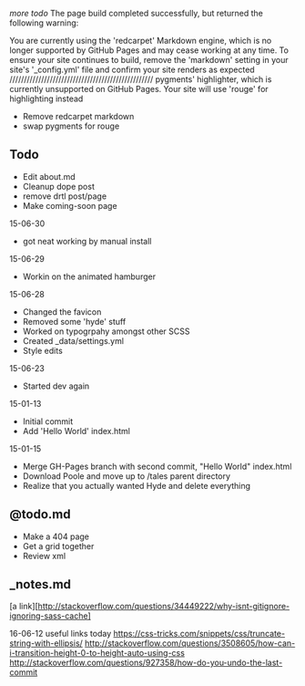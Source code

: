 *more todo*
The page build completed successfully, but returned the following warning:

You are currently using the 'redcarpet' Markdown engine, which is no longer supported by GitHub Pages and may cease working at any time. To ensure your site continues to build, remove the 'markdown' setting in your site's '_config.yml' file and confirm your site renders as expected
//////////////////////////////////////////////////
pygments' highlighter, which is currently unsupported on GitHub Pages. Your site will use 'rouge' for highlighting instead

- Remove redcarpet markdown
- swap pygments for rouge

## Todo
- Edit about.md
- Cleanup dope post
- remove drtl post/page 
- Make coming-soon page

15-06-30
- got neat working by manual install

15-06-29
- Workin on the animated hamburger

15-06-28
- Changed the favicon
- Removed some 'hyde' stuff
- Worked on typogrpahy amongst other SCSS
- Created _data/settings.yml 
- Style edits

15-06-23
- Started dev again

15-01-13
- Initial commit
- Add 'Hello World' index.html

15-01-15 
- Merge GH-Pages branch with second commit, "Hello World" index.html
- Download Poole and move up to /tales parent directory
- Realize that you actually wanted Hyde and delete everything


## @todo.md
- Make a 404 page
- Get a grid together
- Review xml

## _notes.md
[a link][http://stackoverflow.com/questions/34449222/why-isnt-gitignore-ignoring-sass-cache]

16-06-12
useful links today
https://css-tricks.com/snippets/css/truncate-string-with-ellipsis/
http://stackoverflow.com/questions/3508605/how-can-i-transition-height-0-to-height-auto-using-css
http://stackoverflow.com/questions/927358/how-do-you-undo-the-last-commit